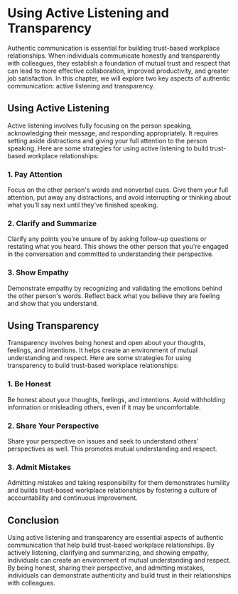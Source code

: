 Using Active Listening and Transparency
==================================================================================================

Authentic communication is essential for building trust-based workplace relationships. When individuals communicate honestly and transparently with colleagues, they establish a foundation of mutual trust and respect that can lead to more effective collaboration, improved productivity, and greater job satisfaction. In this chapter, we will explore two key aspects of authentic communication: active listening and transparency.

Using Active Listening
----------------------

Active listening involves fully focusing on the person speaking, acknowledging their message, and responding appropriately. It requires setting aside distractions and giving your full attention to the person speaking. Here are some strategies for using active listening to build trust-based workplace relationships:

### 1. Pay Attention

Focus on the other person's words and nonverbal cues. Give them your full attention, put away any distractions, and avoid interrupting or thinking about what you'll say next until they've finished speaking.

### 2. Clarify and Summarize

Clarify any points you're unsure of by asking follow-up questions or restating what you heard. This shows the other person that you're engaged in the conversation and committed to understanding their perspective.

### 3. Show Empathy

Demonstrate empathy by recognizing and validating the emotions behind the other person's words. Reflect back what you believe they are feeling and show that you understand.

Using Transparency
------------------

Transparency involves being honest and open about your thoughts, feelings, and intentions. It helps create an environment of mutual understanding and respect. Here are some strategies for using transparency to build trust-based workplace relationships:

### 1. Be Honest

Be honest about your thoughts, feelings, and intentions. Avoid withholding information or misleading others, even if it may be uncomfortable.

### 2. Share Your Perspective

Share your perspective on issues and seek to understand others' perspectives as well. This promotes mutual understanding and respect.

### 3. Admit Mistakes

Admitting mistakes and taking responsibility for them demonstrates humility and builds trust-based workplace relationships by fostering a culture of accountability and continuous improvement.

Conclusion
----------

Using active listening and transparency are essential aspects of authentic communication that help build trust-based workplace relationships. By actively listening, clarifying and summarizing, and showing empathy, individuals can create an environment of mutual understanding and respect. By being honest, sharing their perspective, and admitting mistakes, individuals can demonstrate authenticity and build trust in their relationships with colleagues.


